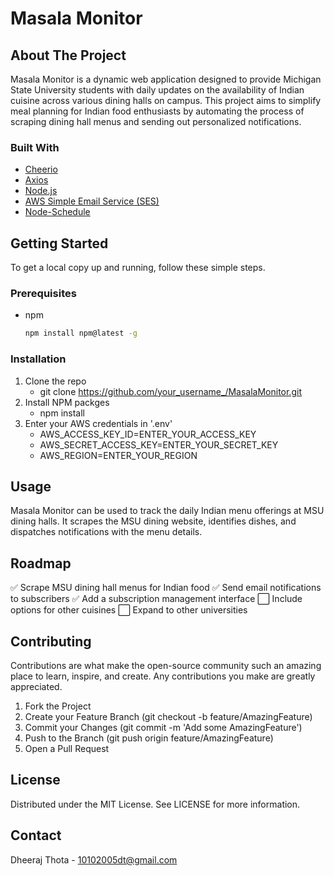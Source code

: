 # Masala Monitor

## About The Project
Masala Monitor is a dynamic web application designed to provide Michigan State University students with daily updates on the availability of Indian cuisine across various dining halls on campus. This project aims to simplify meal planning for Indian food enthusiasts by automating the process of scraping dining hall menus and sending out personalized notifications.

### Built With
- [Cheerio](https://cheerio.js.org/)
- [Axios](https://axios-http.com/)
- [Node.js](https://nodejs.org/)
- [AWS Simple Email Service (SES)](https://aws.amazon.com/ses/)
- [Node-Schedule](https://www.npmjs.com/package/node-schedule)

## Getting Started

To get a local copy up and running, follow these simple steps.

### Prerequisites

- npm
  ```sh
  npm install npm@latest -g


### Installation
1. Clone the repo
   - git clone https://github.com/your_username_/MasalaMonitor.git
2. Install NPM packges
   - npm install
3. Enter your AWS credentials in '.env'
   - AWS_ACCESS_KEY_ID=ENTER_YOUR_ACCESS_KEY
   - AWS_SECRET_ACCESS_KEY=ENTER_YOUR_SECRET_KEY
   - AWS_REGION=ENTER_YOUR_REGION

  
## Usage
Masala Monitor can be used to track the daily Indian menu offerings at MSU dining halls. It scrapes the MSU dining website, identifies dishes, and dispatches notifications with the menu details.

## Roadmap
 ✅ Scrape MSU dining hall menus for Indian food
 ✅ Send email notifications to subscribers
 ✅ Add a subscription management interface
 ⬜️ Include options for other cuisines
 ⬜️ Expand to other universities

## Contributing
Contributions are what make the open-source community such an amazing place to learn, inspire, and create. Any contributions you make are greatly appreciated.

1. Fork the Project
2. Create your Feature Branch (git checkout -b feature/AmazingFeature)
3. Commit your Changes (git commit -m 'Add some AmazingFeature')
4. Push to the Branch (git push origin feature/AmazingFeature)
5. Open a Pull Request


## License
Distributed under the MIT License. See LICENSE for more information.


## Contact

Dheeraj Thota - 10102005dt@gmail.com





